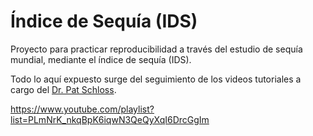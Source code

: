 # Índice de Sequía (IDS)
Proyecto para practicar reproducibilidad a través del estudio de sequía mundial, mediante el índice de sequía (IDS).

Todo lo aquí expuesto surge del seguimiento de los videos tutoriales a cargo del [Dr. Pat Schloss](https://github.com/riffomonas).

https://www.youtube.com/playlist?list=PLmNrK_nkqBpK6iqwN3QeQyXqI6DrcGgIm

